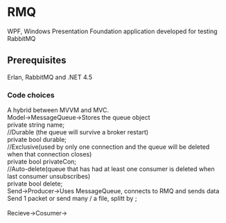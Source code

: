 # RMQ
WPF, Windows Presentation Foundation application developed for testing RabbitMQ

## Prerequisites
Erlan, RabbitMQ and .NET 4.5

### Code choices
A hybrid between MVVM and MVC.  
Model->MessageQueue->Stores the queue object  
private string name;  
//Durable (the queue will survive a broker restart)  
private bool durable;  
//Exclusive(used by only one connection and the queue will be deleted when that connection closes)  
private bool privateCon;  
//Auto-delete(queue that has had at least one consumer is deleted when last consumer unsubscribes)  
private bool delete; 
<br>
Send->Producer->Uses MessageQueue, connects to RMQ and sends data  
Send 1 packet or send many / a file, splitt by ;  
<br>
Recieve->Cosumer->  
